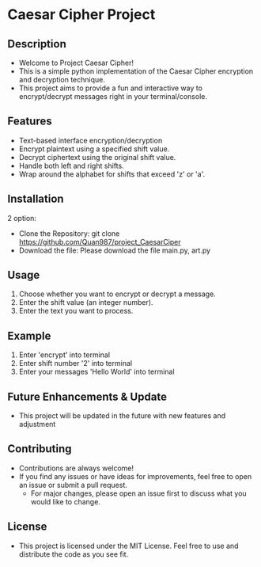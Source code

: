 # Caesar Cipher Project

## Description

- Welcome to Project Caesar Cipher! 
- This is a simple python implementation of the Caesar Cipher encryption and decryption technique. 
- This project aims to provide a fun and interactive way to encrypt/decrypt messages right in your terminal/console.

## Features

- Text-based interface encryption/decryption 
- Encrypt plaintext using a specified shift value.
- Decrypt ciphertext using the original shift value.
- Handle both left and right shifts.
- Wrap around the alphabet for shifts that exceed 'z' or 'a'.

## Installation

2 option:
- Clone the Repository: git clone https://github.com/Quan987/project_CaesarCiper
- Download the file: Please download the file main.py, art.py 

## Usage

1. Choose whether you want to encrypt or decrypt a message. 
2. Enter the shift value (an integer number).
3. Enter the text you want to process.

## Example

1) Enter 'encrypt' into terminal
2) Enter shift number '2' into terminal
3) Enter your messages 'Hello World' into terminal

## Future Enhancements & Update

- This project will be updated in the future with new features and adjustment

## Contributing

- Contributions are always welcome! 
- If you find any issues or have ideas for improvements, feel free to open an issue or submit a pull request. 
  - For major changes, please open an issue first to discuss what you would like to change.

## License

- This project is licensed under the MIT License. Feel free to use and distribute the code as you see fit.

